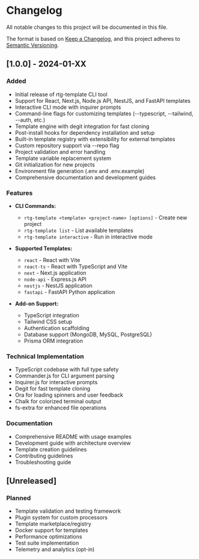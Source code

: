 # Changelog

All notable changes to this project will be documented in this file.

The format is based on [Keep a Changelog](https://keepachangelog.com/en/1.0.0/),
and this project adheres to [Semantic Versioning](https://semver.org/spec/v2.0.0.html).

## [1.0.0] - 2024-01-XX

### Added
- Initial release of rtg-template CLI tool
- Support for React, Next.js, Node.js API, NestJS, and FastAPI templates
- Interactive CLI mode with inquirer prompts
- Command-line flags for customizing templates (--typescript, --tailwind, --auth, etc.)
- Template engine with degit integration for fast cloning
- Post-install hooks for dependency installation and setup
- Built-in template registry with extensibility for external templates
- Custom repository support via --repo flag
- Project validation and error handling
- Template variable replacement system
- Git initialization for new projects
- Environment file generation (.env and .env.example)
- Comprehensive documentation and development guides

### Features
- **CLI Commands:**
  - `rtg-template <template> <project-name> [options]` - Create new project
  - `rtg-template list` - List available templates
  - `rtg-template interactive` - Run in interactive mode

- **Supported Templates:**
  - `react` - React with Vite
  - `react-ts` - React with TypeScript and Vite
  - `next` - Next.js application
  - `node-api` - Express.js API
  - `nestjs` - NestJS application
  - `fastapi` - FastAPI Python application

- **Add-on Support:**
  - TypeScript integration
  - Tailwind CSS setup
  - Authentication scaffolding
  - Database support (MongoDB, MySQL, PostgreSQL)
  - Prisma ORM integration

### Technical Implementation
- TypeScript codebase with full type safety
- Commander.js for CLI argument parsing
- Inquirer.js for interactive prompts
- Degit for fast template cloning
- Ora for loading spinners and user feedback
- Chalk for colorized terminal output
- fs-extra for enhanced file operations

### Documentation
- Comprehensive README with usage examples
- Development guide with architecture overview
- Template creation guidelines
- Contributing guidelines
- Troubleshooting guide

## [Unreleased]

### Planned
- Template validation and testing framework
- Plugin system for custom processors
- Template marketplace/registry
- Docker support for templates
- Performance optimizations
- Test suite implementation
- Telemetry and analytics (opt-in) 